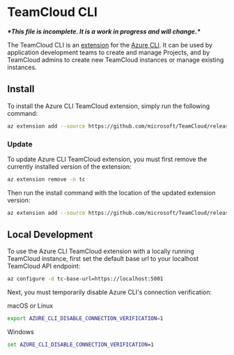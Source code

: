 # TeamCloud CLI

***\*This file is incomplete. It is a work in progress and will change.\****

The TeamCloud CLI is an [extension](https://docs.microsoft.com/en-us/cli/azure/azure-cli-extensions-overview?view=azure-cli-latest) for the [Azure CLI](https://docs.microsoft.com/en-us/cli/azure/?view=azure-cli-latest).  It can be used by application development teams to create and manage Projects, and by TeamCloud admins to create new TeamCloud instances or manage existing instances.

## Install

To install the Azure CLI TeamCloud extension, simply run the following command:

```sh
az extension add --source https://github.com/microsoft/TeamCloud/releases/download/v0.1.342/tc-0.3.4-py2.py3-none-any.whl -y
```

### Update

To update Azure CLI TeamCloud extension, you must first remove the currently installed version of the extension:

```sh
az extension remove -n tc
```

Then run the install command with the location of the updated extension version:

```sh
az extension add --source https://github.com/microsoft/TeamCloud/releases/download/v0.1.342/tc-0.3.4-py2.py3-none-any.whl -y
```

## Local Development

To use the Azure CLI TeamCloud extension with a locally running TeamCloud instance, first set the default base url to your localhost TeamCloud API endpoint:

```sh
az configure -d tc-base-url=https://localhost:5001
```

Next, you must temporarily disable Azure CLI's connection verification:

macOS or Linux

```sh
export AZURE_CLI_DISABLE_CONNECTION_VERIFICATION=1
```

Windows

```cmd
set AZURE_CLI_DISABLE_CONNECTION_VERIFICATION=1
```
